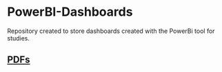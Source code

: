 # PowerBI-Dashboards
Repository created to store dashboards created with the PowerBi tool for studies.
## [PDFs](https://drive.google.com/drive/u/0/folders/1o1pWwGThcNKxJIpAcpyJP4Ejw6yietJW)
